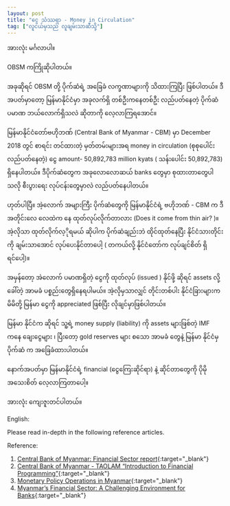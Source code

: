 ```yaml
---
layout: post
title: "ငွေ သံဿရာ - Money in Circulation"
tag: ["လူငယ်မှသည် လူချမ်းသာဆီသို့"]
---
```


အားလုံး မင်္ဂလာပါ။

OBSM ကကြိုဆိုပါတယ်။

အခုဆိုရင် OBSM တို့ ပိုက်ဆံရဲ့ အခြေခံ လက္ခဏာများကို သိထားကြပြီး ဖြစ်ပါတယ်။ ဒီအပတ်မှာတော့ မြန်မာနိုင်ငံမှာ အခုလက်ရှိ တစ်ဦးကနေတစ်ဦး လည်ပတ်နေတဲ့ ပိုက်ဆံ ပမာဏ ဘယ်လောက်ရှိသလဲ ဆိုတာကို လေ့လာကြရအောင်။

မြန်မာနိုင်ငံတော်ဗဟိုဘဏ် (Central Bank of Myanmar - CBM) မှာ December 2018 တွင် စာရင်း တင်ထားတဲ့ မှတ်တမ်းများအရ money in circulation (စုစုပေါင်း လည်ပတ်နေတဲ့) ငွေ amount- 50,892,783 million kyats ( သန်းပေါင်း 50,892,783) ရှိနေပါတယ်။ ဒီပိုက်ဆံတွေက အခုလောလောဆယ် banks တွေမှာ စုထားတာတွေပါသလို စီးပွားရေး လုပ်ငန်းတွေမှာလဲ လည်ပတ်နေပါတယ်။

<!-- more -->

ဟုတ်ပါပြီ။ အဲ့လောက် အများကြီး ပိုက်ဆံတွေကို မြန်မာနိုင်ငံရဲ့ ဗဟိုဘဏ် - CBM က ဒီအတိုင်းလေ လေထဲက နေ ထုတ်လုပ်လိုက်တာလား (Does it come from thin air? )။ အဲ့လိုသာ ထုတ်လိုက်လ့ိုရမယ် ဆိုပါက ပိုက်ဆံချည်းဘဲ ထိုင်ထုတ်နေပြီး နိုင်ငံသားတိုင်းကို ချမ်းသာအောင် လုပ်ပေးနိုင်တာပေါ့ ( တကယ်လို့ နိုင်ငံတော်က လုပ်ချင်စိတ် ရှိရင်ပေါ့)။

အမှန်တော့ အဲလောက် ပမာဏရှိတဲ့ ငွေကို ထုတ်လုပ် (issued ) နိုင်ဖို့ ဆိုရင် assets လို့ခေါ်တဲ့ အာမခံ ပစ္စည်းတွေရှိနေရပါမယ်။ အဲ့လိုမှသာလျှင် တိုင်းတစ်ပါး နိုင်ငံခြားများက မိမိတို့ မြန်မာ ငွေကို appreciated ဖြစ်ပြီး လိုချင်မှာဖြစ်ပါတယ်။

မြန်မာ နိုင်ငံက ဆိုရင် သူ့ရဲ့ money supply (liability) ကို assets များဖြစ်တဲ့ IMF ကနေ ချေးငွေများ ၊ ပြီးတော့ gold reserves များ စသော အာမခံ တွေနဲ့ မြန်မာ နိုင်ငံမှ ပိုက်ဆံ က အခြေခံထားပါတယ်။

နောက်အပတ်မှာ မြန်မာနိုင်ငံရဲ့ financial (ငွေကြေးဆိုင်ရာ) နဲ့ ဆိုင်တာတွေကို ပိုမို အသေးစိတ် လေ့လာကြတာပေါ့။

အားလုံး ကျေးဇူးတင်ပါတယ်။

English:

Please read in-depth in the following reference articles.

Reference:

1. [Central Bank of Myanmar: Financial Sector report](https://www.csostat.gov.mm/eGDDS/CBM_Financial_Sector.pdf){:target="_blank"}
2. [Central Bank of Myanmar - TAOLAM “Introduction to Financial Programming”](https://www.imf.org/external/region/tlm/rr/pdf/monetarystatistics.pdf){:target="_blank"}
3. [Monetary Policy Operations in Myanmar](https://www.imf.org/external/region/tlm/rr/pdf/Dec06.pdf){:target="_blank"}
4. [Myanmar’s Financial Sector: A Challenging Environment for Banks](https://www.giz.de/en/downloads/giz2016-en-Banking_Report.pdf){:target="_blank"}
